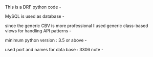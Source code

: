 This is a DRF python code - 

MySQL is used as database - 

since the generic CBV is more professional I used generic class-based views for handling API patterns - 

minimum python version : 3.5 or above - 

used port and names for data base : 3306 note - 

